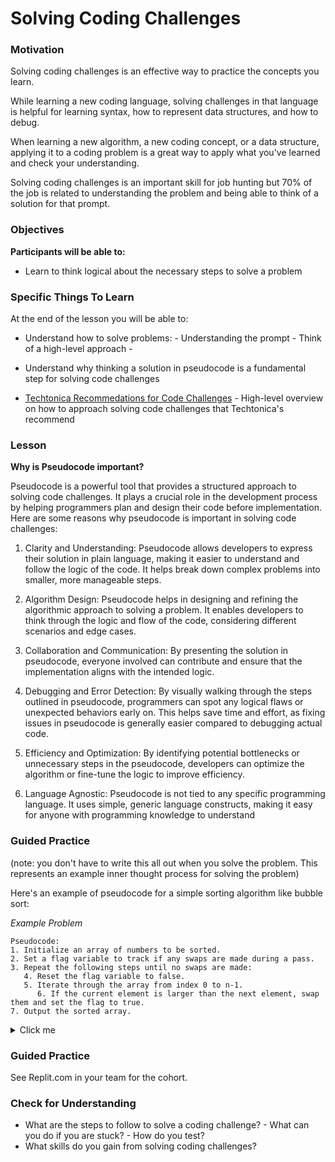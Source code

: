 # Solving Coding Challenges

### Motivation

Solving coding challenges is an effective way to practice the concepts you learn.

While learning a new coding language, solving challenges in that language is helpful for learning syntax, how to represent data structures, and how to debug.

When learning a new algorithm, a new coding concept, or a data structure, applying it to a coding problem is a great way to apply what you've learned and check your understanding.

Solving coding challenges is an important skill for job hunting but 70% of the job is related to understanding the problem and being able to think of a solution for that prompt.

### Objectives

**Participants will be able to:**

- Learn to think logical about the necessary steps to solve a problem

### Specific Things To Learn

At the end of the lesson you will be able to:

- Understand how to solve problems: - Understanding the prompt - Think of a high-level approach -
- Understand why thinking a solution in pseudocode is a fundamental step for solving code challenges

- [Techtonica Recommedations for Code Challenges](https://docs.google.com/document/d/12g8GM7h21nMFctQi4G2_c0VQJjyCF6AVLV7r8vcJdes/edit) - High-level overview on how to approach solving code challenges that Techtonica's recommend 

### Lesson

**Why is Pseudocode important?**

Pseudocode is a powerful tool that provides a structured approach to solving code challenges. It plays a crucial role in the development process by helping programmers plan and design their code before implementation. Here are some reasons why pseudocode is important in solving code challenges:

1. Clarity and Understanding: Pseudocode allows developers to express their solution in plain language, making it easier to understand and follow the logic of the code. It helps break down complex problems into smaller, more manageable steps.

2. Algorithm Design: Pseudocode helps in designing and refining the algorithmic approach to solving a problem. It enables developers to think through the logic and flow of the code, considering different scenarios and edge cases. 

3. Collaboration and Communication: By presenting the solution in pseudocode, everyone involved can contribute and ensure that the implementation aligns with the intended logic.

4. Debugging and Error Detection: By visually walking through the steps outlined in pseudocode, programmers can spot any logical flaws or unexpected behaviors early on. This helps save time and effort, as fixing issues in pseudocode is generally easier compared to debugging actual code.

5. Efficiency and Optimization: By identifying potential bottlenecks or unnecessary steps in the pseudocode, developers can optimize the algorithm or fine-tune the logic to improve efficiency. 

6. Language Agnostic: Pseudocode is not tied to any specific programming language. It uses simple, generic language constructs, making it easy for anyone with programming knowledge to understand

### Guided Practice

(note: you don't have to write this all out when you solve the problem. This represents an example inner thought process for solving the problem)

Here's an example of pseudocode for a simple sorting algorithm like bubble sort:

_Example Problem_
```
Pseudocode:
1. Initialize an array of numbers to be sorted.
2. Set a flag variable to track if any swaps are made during a pass.
3. Repeat the following steps until no swaps are made:
   4. Reset the flag variable to false.
   5. Iterate through the array from index 0 to n-1.
      6. If the current element is larger than the next element, swap them and set the flag to true.
7. Output the sorted array.

```
<details>
<summary>Click me</summary>

### Independent Practice

1. Let's consider a simple code challenge: "Write a function that takes a list of integers as input and returns the sum of all the even numbers in the list."
2. Try to come to a pseudocode approach to solve this problem. 



Here's how you can use pseudocode to approach this problem:

1. Understanding the Problem:

Input: A list of integers
Output: The sum of all even numbers in the list

2. Pseudocode

```
1. We start by defining the function sumOfEvenNumbers that takes a single parameter, list, which represents the input list of integers.
2. We initialize a variable sum to 0. This variable will be used to store the sum of all even numbers.
3. Next, we iterate through each element in the list.
4. For each number in the list, we check if it is even (i.e., divisible by 2 with a remainder of 0).
    4.1 If the number is even, we add it to the sum variable.
5. After processing all the numbers in the list, we return the final value of sum.
```
```
function sumOfEvenNumbers(list):
    initialize sum = 0

    for each number in list:
        if number is even:
            add number to sum

    return sum
```

</details>

### Guided Practice

See Replit.com in your team for the cohort.

### Check for Understanding

- What are the steps to follow to solve a coding challenge? - What can you do if you are stuck? - How do you test?
- What skills do you gain from solving coding challenges?



